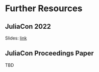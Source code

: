 

# Further Resources

## JuliaCon 2022

Slides: [link](juliacon22/presentation.html)

## JuliaCon Proceedings Paper

TBD
